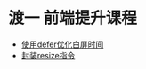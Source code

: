 # 渡一 前端提升课程

- [使用defer优化白屏时间](https://www.bilibili.com/video/BV1cH4y1Q7fe/?spm_id_from=333.999.0.0&vd_source=50442939bf93cd24f3538854e9ddeddd)
- [封装resize指令](https://www.bilibili.com/video/BV17N4y1Z7m7/?spm_id_from=333.999.0.0&vd_source=50442939bf93cd24f3538854e9ddeddd)
